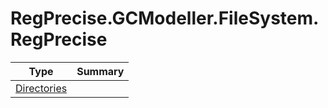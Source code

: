 ﻿
# RegPrecise.GCModeller.FileSystem.RegPrecise

|Type|Summary|
|----|-------|
|[Directories](./Directories.md)||

